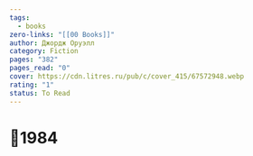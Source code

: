 ```yaml
---
tags:
  - books
zero-links: "[[00 Books]]"
author: Джордж Оруэлл
category: Fiction
pages: "382"
pages_read: "0"
cover: https://cdn.litres.ru/pub/c/cover_415/67572948.webp
rating: "1"
status: To Read
---
```

# 📔1984